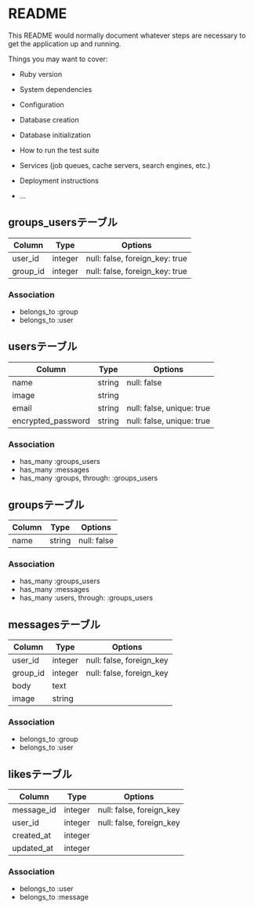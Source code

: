 # README

This README would normally document whatever steps are necessary to get the
application up and running.

Things you may want to cover:

* Ruby version

* System dependencies

* Configuration

* Database creation

* Database initialization

* How to run the test suite

* Services (job queues, cache servers, search engines, etc.)

* Deployment instructions

* ...


## groups_usersテーブル

|Column|Type|Options|
|------|----|-------|
|user_id|integer|null: false, foreign_key: true|
|group_id|integer|null: false, foreign_key: true|

### Association
- belongs_to :group
- belongs_to :user


## usersテーブル

|Column|Type|Options|
|------|----|-------|
|name|string|null: false|
|image|string||
|email|string|null: false, unique: true|
|encrypted_password|string|null: false, unique: true|

### Association
- has_many :groups_users
- has_many :messages
- has_many :groups, through: :groups_users


## groupsテーブル

|Column|Type|Options|
|------|----|-------|
|name|string|null: false|

### Association
- has_many :groups_users
- has_many :messages
- has_many :users, through: :groups_users


## messagesテーブル

|Column|Type|Options|
|------|----|-------|
|user_id|integer|null: false, foreign_key|
|group_id|integer|null: false, foreign_key|
|body|text||
|image|string||


### Association
- belongs_to :group
- belongs_to :user


## likesテーブル

|Column|Type|Options|
|------|----|-------|
|message_id|integer|null: false, foreign_key|
|user_id|integer|null: false, foreign_key|
|created_at|integer||
|updated_at|integer||


### Association
- belongs_to :user
- belongs_to :message


